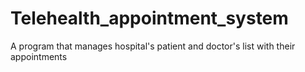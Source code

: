 # Telehealth_appointment_system
A program that manages hospital's patient and doctor's list with their appointments 
